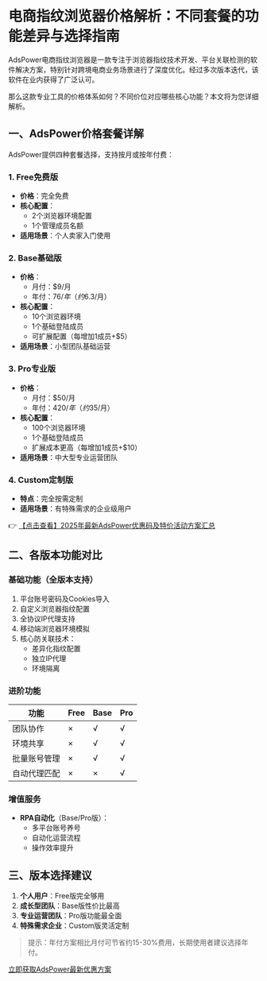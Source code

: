 # 电商指纹浏览器价格解析：不同套餐的功能差异与选择指南

AdsPower电商指纹浏览器是一款专注于浏览器指纹技术开发、平台关联检测的软件解决方案，特别针对跨境电商业务场景进行了深度优化。经过多次版本迭代，该软件在业内获得了广泛认可。

那么这款专业工具的价格体系如何？不同价位对应哪些核心功能？本文将为您详细解析。

## 一、AdsPower价格套餐详解

AdsPower提供四种套餐选择，支持按月或按年付费：

### 1. Free免费版
- **价格**：完全免费
- **核心配置**：
  - 2个浏览器环境配置
  - 1个管理成员名额
- **适用场景**：个人卖家入门使用

### 2. Base基础版
- **价格**：
  - 月付：$9/月
  - 年付：$76/年（约$6.3/月）
- **核心配置**：
  - 10个浏览器环境
  - 1个基础登陆成员
  - 可扩展配置（每增加1成员+$5）
- **适用场景**：小型团队基础运营

### 3. Pro专业版
- **价格**：
  - 月付：$50/月
  - 年付：$420/年（约$35/月）
- **核心配置**：
  - 100个浏览器环境
  - 1个基础登陆成员
  - 扩展成本更高（每增加1成员+$10）
- **适用场景**：中大型专业运营团队

### 4. Custom定制版
- **特点**：完全按需定制
- **适用场景**：有特殊需求的企业级用户

👉 [【点击查看】2025年最新AdsPower优惠码及特价活动方案汇总](https://bit.ly/adspower_free)

## 二、各版本功能对比

### 基础功能（全版本支持）
1. 平台账号密码及Cookies导入
2. 自定义浏览器指纹配置
3. 全协议IP代理支持
4. 移动端浏览器环境模拟
5. 核心防关联技术：
   - 差异化指纹配置
   - 独立IP代理
   - 环境隔离

### 进阶功能
| 功能                | Free | Base | Pro  |
|---------------------|------|------|------|
| 团队协作            | ×    | √    | √    |
| 环境共享            | ×    | √    | √    |
| 批量账号管理        | ×    | √    | √    |
| 自动代理匹配        | ×    | ×    | √    |

### 增值服务
- **RPA自动化**（Base/Pro版）：
  - 多平台账号养号
  - 自动化运营流程
  - 操作效率提升

## 三、版本选择建议

1. **个人用户**：Free版完全够用
2. **成长型团队**：Base版性价比最高
3. **专业运营团队**：Pro版功能最全面
4. **特殊需求企业**：Custom版灵活定制

> 提示：年付方案相比月付可节省约15-30%费用，长期使用者建议选择年付。

[立即获取AdsPower最新优惠方案](https://bit.ly/adspower_free)